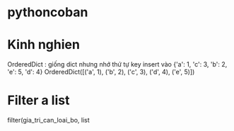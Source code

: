 # pythoncoban

# Kinh nghien

OrderedDict : giống dict nhưng nhớ thứ tự key insert vào
{'a': 1, 'c': 3, 'b': 2, 'e': 5, 'd': 4}
OrderedDict([('a', 1), ('b', 2), ('c', 3), ('d', 4), ('e', 5)])

# Filter a list
filter(gia_tri_can_loai_bo, list
